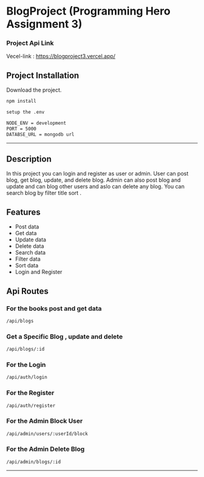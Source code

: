 
# BlogProject (Programming Hero Assignment 3)

### Project Api Link

Vecel-link : https://blogproject3.vercel.app/

## Project Installation

Download the project.

```bash
npm install
```
```bash
setup the .env 

NODE_ENV = development
PORT = 5000
DATABSE_URL = mongodb url

```
---

## Description

In this project you can login and register as user or admin. User can post blog, get blog, update, and delete blog. Admin can also post blog and update and can blog other users and aslo can delete any blog. You can search blog by filter title sort .

## Features

- Post data
- Get data
- Update data
- Delete data
- Search data
- Filter data
- Sort data
- Login and Register

## Api Routes

### For the books post and get data

```bash
/api/blogs
```


### Get a Specific Blog , update and delete

```bash
/api/blogs/:id
```

### For the Login

```bash
/api/auth/login
```

### For the Register
```bash
/api/auth/register
```

### For the Admin Block User

```bash
/api/admin/users/:userId/block
```

### For the Admin Delete Blog
```bash
/api/admin/blogs/:id
```

---